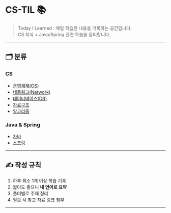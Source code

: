 # CS-TIL 📚

> Today I Learned : 매일 학습한 내용을 기록하는 공간입니다.  
> CS 지식 + Java/Spring 관련 학습을 정리합니다.  

---

## 🗂️ 분류

### CS
- [운영체제(OS)](TIL-Contents/OS/os.md)
- [네트워크(Network)](TIL-Contents/Networks/network.md)
- [데이터베이스(DB)](TIL-Contents/Databases/db.md)
- [자료구조](TIL-Contents/Data_Structures/dataStructures.md)
- [알고리즘](TIL-Contents/Algorithms/algorithms.md)

### Java & Spring
- [자바](TIL-Contents/Java/java.md)
- [스프링](TIL-Contents/Java/spring.md)


---

## ✍ 작성 규칙
1. 하루 최소 1개 이상 학습 기록
2. 짧아도 좋으니 **내 언어로 요약**
3. 폴더별로 주제 정리
4. 필요 시 참고 자료 링크 첨부

---
